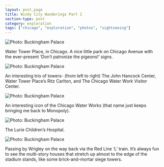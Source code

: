 ```yaml
---
layout: post_page
title: Windy City Wanderings Part I
section-type: post
category: exploration
tags: ["chicago", "exploration", "photos", "sightseeing"]
---
```


<img alt="Photo: Buckingham Palace" src="http://brianmlin.com/Images/2015.05.14/birds.jpg" style="max-width:630px;">

Water Tower Place, in Chicago. A nice little park on Chicago Avenue with the ever-present ‘Don’t patronize the pigeons!’ signs.

<img alt="Photo: Buckingham Palace" src="http://brianmlin.com/Images/2015.05.14/trio.jpg" style="max-width:630px;">

An interesting trio of towers- (from left to right) The John Hancock Center, Water Tower Place’s Ritz Carlton, and The Chicago Water Work Visitor Center. 

<img alt="Photo: Buckingham Palace" src="http://brianmlin.com/Images/2015.05.14/fountain.jpg" style="max-width:630px;">

An interesting icon of the Chicago Water Works (that name just keeps bringing me back to Monopoly).

<img alt="Photo: Buckingham Palace" src="http://brianmlin.com/Images/2015.05.14/lurie.jpg" style="max-width:630px;">

The Lurie Children’s Hospital. 

<img alt="Photo: Buckingham Palace" src="http://brianmlin.com/Images/2015.05.14/cubs.jpg" style="max-width:630px;">

Passing by Wrigley on the way back via the Red Line ‘L’ train. It’s always fun to see the multi-story houses that stretch up almost to the edge of the stadium stands, like some brick-and-mortar siege towers. 
